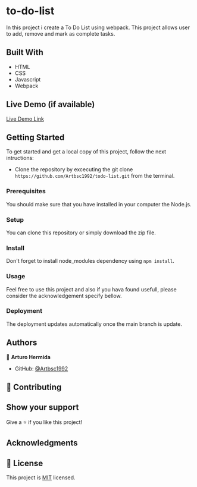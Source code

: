 # to-do-list
In this project i create a To Do List using webpack. This project allows user to add, remove and mark as complete tasks.

## Built With
- HTML
- CSS
- Javascript
- Webpack

## Live Demo (if available)

[Live Demo Link](https://artbsc1992.github.io/todo-list/dist)

## Getting Started
To get started and get a local copy of this project, follow the next intructions:
- Clone the repository by excecuting the git clone ```https://github.com/Artbsc1992/todo-list.git``` from the terminal.

### Prerequisites
You should make sure that you have installed in your computer the Node.js.

### Setup
You can clone this repository or simply download the zip file.

### Install
Don't forget to install node_modules dependency using ```npm install```.

### Usage
Feel free to use this project and also if you hava found usefull, please consider the acknowledgement specify bellow.


### Deployment
The deployment updates automatically once the main branch is update.

## Authors

👤 **Arturo Hermida**

- GitHub: [@Artbsc1992](https://github.com/Artbsc1992)

## 🤝 Contributing

## Show your support
Give a ⭐️ if you like this project!

## Acknowledgments

## 📝 License
This project is [MIT](./MIT.md) licensed.
